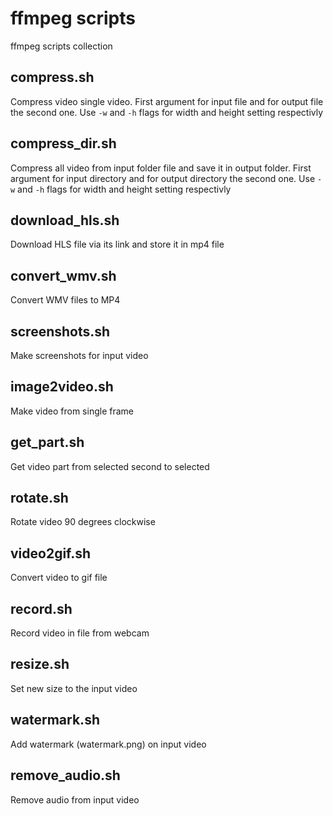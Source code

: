 # ffmpeg scripts
ffmpeg scripts collection

## compress.sh
Compress video single video.
First argument for input file and for output file the second one.
Use `-w` and `-h` flags for width and height setting respectivly

## compress_dir.sh
Compress all video from input folder file and save it in output folder.
First argument for input directory and for output directory the second one.
Use `-w` and `-h` flags for width and height setting respectivly

## download_hls.sh
Download HLS file via its link and store it in mp4 file

## convert_wmv.sh
Convert WMV files to MP4

## screenshots.sh
Make screenshots for input video

## image2video.sh
Make video from single frame

## get_part.sh
Get video part from selected second to selected

## rotate.sh
Rotate video 90 degrees clockwise

## video2gif.sh
Convert video to gif file

## record.sh
Record video in file from webcam

## resize.sh
Set new size to the input video

## watermark.sh
Add watermark (watermark.png) on input video

## remove_audio.sh
Remove audio from input video

